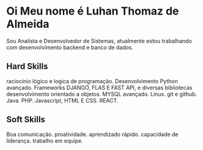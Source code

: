 # Oi Meu nome é Luhan Thomaz de Almeida

Sou Analista e Desenvolvedor de Sistemas, atualmente estou trabalhando com desenvolvimento backend e banco de dados.
## Hard Skills


raciocínio lógico e logica de programação.
Desenvolvimento Python avançado. Frameworks DJANGO, FLAS E FAST API, e diversas bibliotecas
desenvolvimento orientado a objetos.
MYSQL avançado.
Linux.
git e github.
Java.
PHP.
Javascript, HTML E CSS.
REACT.

## Soft Skills


Boa comunicação.
proatividade.
aprendizado rápido.
capacidade de liderança.
trabalho em equipe.

